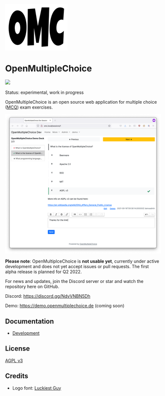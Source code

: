![OpenMultipleChoice logo](logo/omc.png)

# OpenMultipleChoice

![](https://github.com/openmultiplechoice/openmultiplechoice/workflows/CI/badge.svg)

Status: experimental, work in progress

OpenMultipleChoice is an open source web application for multiple choice
([MCQ](https://en.wikipedia.org/wiki/Multiple_choice)) exam exercises.

![](docs/images/omc-screenshot.png)

**Please note**: OpenMultiplceChoice is **not usable yet**, currently under active
development and does not yet accept issues or pull requests. The first alpha release
is planned for Q2 2022.

For news and updates, join the Discord server or star and watch the repository
here on GitHub.

Discord: https://discord.gg/NdvVNBN5Dh

Demo: https://demo.openmultiplechoice.de (coming soon)

## Documentation

* [Development](docs/development.md)

## License

[AGPL v3](https://www.gnu.org/licenses/agpl-3.0.en.html)

## Credits

* Logo font: [Luckiest Guy](https://fonts.google.com/specimen/Luckiest+Guy)
